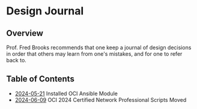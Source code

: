 Design Journal
==============

Overview
--------

Prof. Fred Brooks recommends that one keep a journal of design decisions in order that others may learn from one's mistakes, and for one to refer back to.

Table of Contents
-----------------

* [2024-05-21](2024_05_21.md) Installed OCI Ansible Module
* [2024-06-09](2024_06_09.md) OCI 2024 Certified Network Professional Scripts Moved
